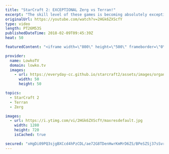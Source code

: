 ```yaml
---
title: "StarCraft 2: EXCEPTIONAL Zerg vs Terran!"
excerpt: "The skill level of these games is becoming absolutely exceptional. Subscribe for more videos: http://lowko.tv/youtube How-to Nydus Rush: https://goo.gl/MEV5Vn  An awesome match of Zerg versus Terran. The game starts up very normally but quickly becomes an intense match that's essentially a battle between"
originalUrl: https://youtube.com/watch?v=2HGk6ZXScfY
type: video
length: PT26M53S
publishedDateTime: 2018-02-09T09:45:39Z
heat: 50

featuredContent: "<iframe width=\"800\" height=\"500\" frameborder=\"0\" src=\"https://www.youtube.com/embed/2HGk6ZXScfY\" allow=\"accelerometer; autoplay; encrypted-media; gyroscope; picture-in-picture\" allowfullscreen></iframe>"

provider:
  name: LowkoTV
  domain: lowko.tv
  images:
    - url: https://everyday-cc.github.io/starcraft2/assets/images/organizations/lowko.tv-50x50.jpg
      width: 50
      height: 50

topics:
  - StarCraft 2
  - Terran
  - Zerg

images:
  - url: https://i.ytimg.com/vi/2HGk6ZXScfY/maxresdefault.jpg
    width: 1280
    height: 720
    isCached: true

secured: "xHgDi09PQ3sjgBXCcd4hPzCDL/ae72G8TDenHwrKmMrD6ZS/BPeSZSj37sSvr4H1DIfce59/p/GoJkl+cvSeaps8ldUjU+Glj/RzKTWmycljp2FpxBs8elgQo0BPSbfzghv49Ct22LN+UvamiVPGDA/6FSrTDIFZxzc/WfKJG9Twj0ho633jZtMRfzkJERxzfhj8Mymh4kawZjHvsuK/4W3ZkAwBxxGYEGba+DfRWxj4GwV5xrQ9GXje1zudkmb6eK5j33bTKnVeTYNYGSgeluxLRLTf0dXEfpo5qC5jrjvebNrCBkvjgrJRX5tVgjw5RV1bTnketj9cfj1HVDu9BNju6WRHMsvbHrgCBLUthouf462BkXc9HMRjnWwFLQL430SgzmWF9EBJ+yqy9fEVRiiueUqWyqkRlJsTE+eBVok8EiOtxor2P87F0N0E1ZEb;rYZWW8IjK4KAmglHTfBmPw=="
---
```


